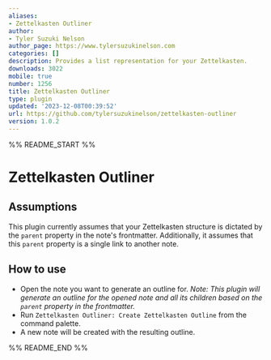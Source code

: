 ```yaml
---
aliases:
- Zettelkasten Outliner
author:
- Tyler Suzuki Nelson
author_page: https://www.tylersuzukinelson.com
categories: []
description: Provides a list representation for your Zettelkasten.
downloads: 3022
mobile: true
number: 1256
title: Zettelkasten Outliner
type: plugin
updated: '2023-12-08T00:39:52'
url: https://github.com/tylersuzukinelson/zettelkasten-outliner
version: 1.0.2
---
```


%% README_START %%

# Zettelkasten Outliner

## Assumptions

This plugin currently assumes that your Zettelkasten structure is dictated by the `parent` property in the note's frontmatter. Additionally, it assumes that this `parent` property is a single link to another note.

## How to use

- Open the note you want to generate an outline for. _Note: This plugin will generate an outline for the opened note and all its children based on the `parent` property in the frontmatter._
- Run `Zettelkasten Outliner: Create Zettelkasten Outline` from the command palette.
- A new note will be created with the resulting outline.


%% README_END %%